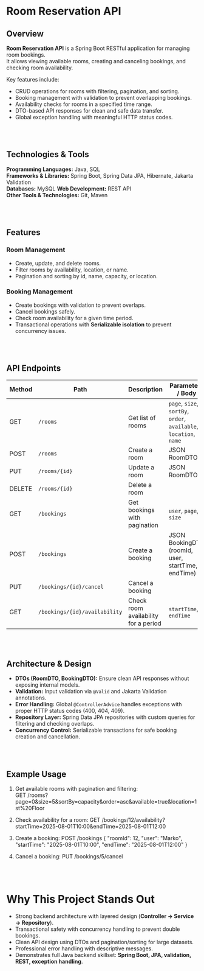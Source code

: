 # Room Reservation API

## Overview
**Room Reservation API** is a Spring Boot RESTful application for managing room bookings.  
It allows viewing available rooms, creating and canceling bookings, and checking room availability.  

Key features include:
- CRUD operations for rooms with filtering, pagination, and sorting.
- Booking management with validation to prevent overlapping bookings.
- Availability checks for rooms in a specified time range.
- DTO-based API responses for clean and safe data transfer.
- Global exception handling with meaningful HTTP status codes.

<br><br>

## Technologies & Tools

**Programming Languages:** Java, SQL  
**Frameworks & Libraries:** Spring Boot, Spring Data JPA, Hibernate, Jakarta Validation  
**Databases:** MySQL
**Web Development:** REST API  
**Other Tools & Technologies:** Git, Maven  

<br><br>

## Features

### Room Management
- Create, update, and delete rooms.
- Filter rooms by availability, location, or name.
- Pagination and sorting by id, name, capacity, or location.

### Booking Management
- Create bookings with validation to prevent overlaps.
- Cancel bookings safely.
- Check room availability for a given time period.
- Transactional operations with **Serializable isolation** to prevent concurrency issues.

<br><br>

## API Endpoints

| Method  | Path                        | Description                                  | Parameters / Body                                                   |
| ------- | --------------------------- | -------------------------------------------- | ------------------------------------------------------------------ |
| GET     | `/rooms`                    | Get list of rooms                             | `page`, `size`, `sortBy`, `order`, `available`, `location`, `name` |
| POST    | `/rooms`                    | Create a room                                 | JSON RoomDTO                                                       |
| PUT     | `/rooms/{id}`               | Update a room                                 | JSON RoomDTO                                                       |
| DELETE  | `/rooms/{id}`               | Delete a room                                 |                                                                    |
| GET     | `/bookings`                 | Get bookings with pagination                  | `user`, `page`, `size`                                            |
| POST    | `/bookings`                 | Create a booking                              | JSON BookingDTO (roomId, user, startTime, endTime)                 |
| PUT     | `/bookings/{id}/cancel`     | Cancel a booking                              |                                                                    |
| GET     | `/bookings/{id}/availability` | Check room availability for a period         | `startTime`, `endTime`                                            |

<br><br>

## Architecture & Design
- **DTOs (RoomDTO, BookingDTO):** Ensure clean API responses without exposing internal models.  
- **Validation:** Input validation via `@Valid` and Jakarta Validation annotations.  
- **Error Handling:** Global `@ControllerAdvice` handles exceptions with proper HTTP status codes (400, 404, 409).  
- **Repository Layer:** Spring Data JPA repositories with custom queries for filtering and checking overlaps.  
- **Concurrency Control:** Serializable transactions for safe booking creation and cancellation.  

<br><br>

## Example Usage
1. Get available rooms with pagination and filtering:  
GET /rooms?page=0&size=5&sortBy=capacity&order=asc&available=true&location=1st%20Floor

2. Check availability for a room:
GET /bookings/12/availability?startTime=2025-08-01T10:00&endTime=2025-08-01T12:00


3. Create a booking:
POST /bookings
{
  "roomId": 12,
  "user": "Marko",
  "startTime": "2025-08-01T10:00",
  "endTime": "2025-08-01T12:00"
}

4. Cancel a booking:
PUT /bookings/5/cancel

<br><br>

# Why This Project Stands Out

- Strong backend architecture with layered design (**Controller → Service → Repository**).  
- Transactional safety with concurrency handling to prevent double bookings.  
- Clean API design using DTOs and pagination/sorting for large datasets.  
- Professional error handling with descriptive messages.  
- Demonstrates full Java backend skillset: **Spring Boot, JPA, validation, REST, exception handling**.  

